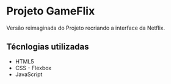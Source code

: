 # Projeto GameFlix
Versão reimaginada do Projeto recriando a interface da Netflix.


## Técnlogias utilizadas

* HTML5
* CSS - Flexbox
* JavaScript
  